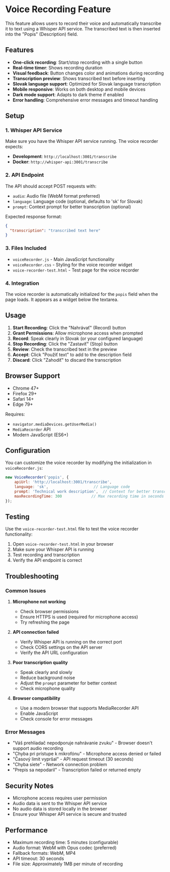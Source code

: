 # Voice Recording Feature

This feature allows users to record their voice and automatically transcribe it to text using a Whisper API service. The transcribed text is then inserted into the "Popis" (Description) field.

## Features

- **One-click recording**: Start/stop recording with a single button
- **Real-time timer**: Shows recording duration
- **Visual feedback**: Button changes color and animations during recording
- **Transcription preview**: Shows transcribed text before inserting
- **Slovak language support**: Optimized for Slovak language transcription
- **Mobile responsive**: Works on both desktop and mobile devices
- **Dark mode support**: Adapts to dark theme if enabled
- **Error handling**: Comprehensive error messages and timeout handling

## Setup

### 1. Whisper API Service

Make sure you have the Whisper API service running. The voice recorder expects:

- **Development**: `http://localhost:3001/transcribe`
- **Docker**: `http://whisper-api:3001/transcribe`

### 2. API Endpoint

The API should accept POST requests with:
- `audio`: Audio file (WebM format preferred)
- `language`: Language code (optional, defaults to 'sk' for Slovak)
- `prompt`: Context prompt for better transcription (optional)

Expected response format:
```json
{
  "transcription": "transcribed text here"
}
```

### 3. Files Included

- `voiceRecorder.js` - Main JavaScript functionality
- `voiceRecorder.css` - Styling for the voice recorder widget
- `voice-recorder-test.html` - Test page for the voice recorder

### 4. Integration

The voice recorder is automatically initialized for the `popis` field when the page loads. It appears as a widget below the textarea.

## Usage

1. **Start Recording**: Click the "Nahrávať" (Record) button
2. **Grant Permissions**: Allow microphone access when prompted
3. **Record**: Speak clearly in Slovak (or your configured language)
4. **Stop Recording**: Click the "Zastaviť" (Stop) button
5. **Review**: Check the transcribed text in the preview
6. **Accept**: Click "Použiť text" to add to the description field
7. **Discard**: Click "Zahodiť" to discard the transcription

## Browser Support

- Chrome 47+
- Firefox 29+
- Safari 14+
- Edge 79+

Requires:
- `navigator.mediaDevices.getUserMedia()`
- `MediaRecorder` API
- Modern JavaScript (ES6+)

## Configuration

You can customize the voice recorder by modifying the initialization in `voiceRecorder.js`:

```javascript
new VoiceRecorder('popis', {
    apiUrl: 'http://localhost:3001/transcribe',
    language: 'sk',                    // Language code
    prompt: 'Technical work description',  // Context for better transcription
    maxRecordingTime: 300             // Max recording time in seconds (5 minutes)
});
```

## Testing

Use the `voice-recorder-test.html` file to test the voice recorder functionality:

1. Open `voice-recorder-test.html` in your browser
2. Make sure your Whisper API is running
3. Test recording and transcription
4. Verify the API endpoint is correct

## Troubleshooting

### Common Issues

1. **Microphone not working**
   - Check browser permissions
   - Ensure HTTPS is used (required for microphone access)
   - Try refreshing the page

2. **API connection failed**
   - Verify Whisper API is running on the correct port
   - Check CORS settings on the API server
   - Verify the API URL configuration

3. **Poor transcription quality**
   - Speak clearly and slowly
   - Reduce background noise
   - Adjust the `prompt` parameter for better context
   - Check microphone quality

4. **Browser compatibility**
   - Use a modern browser that supports MediaRecorder API
   - Enable JavaScript
   - Check console for error messages

### Error Messages

- "Váš prehliadač nepodporuje nahrávanie zvuku" - Browser doesn't support audio recording
- "Chyba pri prístupe k mikrofónu" - Microphone access denied or failed
- "Časový limit vypršal" - API request timeout (30 seconds)
- "Chyba siete" - Network connection problem
- "Prepis sa nepodaril" - Transcription failed or returned empty

## Security Notes

- Microphone access requires user permission
- Audio data is sent to the Whisper API service
- No audio data is stored locally in the browser
- Ensure your Whisper API service is secure and trusted

## Performance

- Maximum recording time: 5 minutes (configurable)
- Audio format: WebM with Opus codec (preferred)
- Fallback formats: WebM, MP4
- API timeout: 30 seconds
- File size: Approximately 1MB per minute of recording
